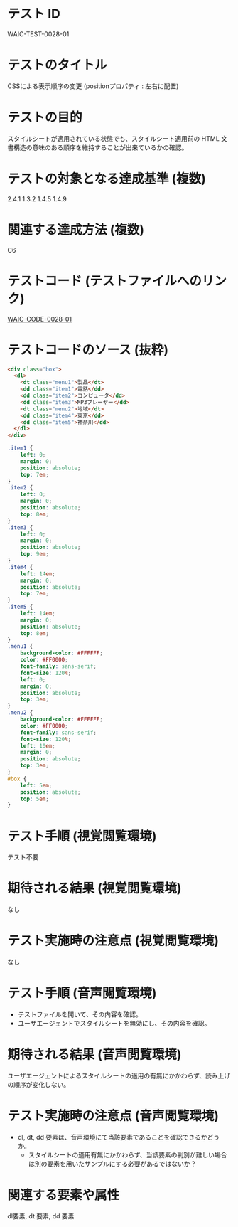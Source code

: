 

# テスト ID
WAIC-TEST-0028-01

# テストのタイトル
CSSによる表示順序の変更 (positionプロパティ : 左右に配置)

# テストの目的
スタイルシートが適用されている状態でも、スタイルシート適用前の HTML 文書構造の意味のある順序を維持することが出来ているかの確認。

# テストの対象となる達成基準 (複数)
2.4.1
1.3.2
1.4.5
1.4.9

# 関連する達成方法 (複数)
C6

# テストコード (テストファイルへのリンク)
[WAIC-CODE-0028-01](https://waic.github.io/as_test/WAIC-CODE/WAIC-CODE-0028-01.html)

# テストコードのソース (抜粋)
```html
<div class="box">
  <dl>
    <dt class="menu1">製品</dt>
    <dd class="item1">電話</dd>
    <dd class="item2">コンピュータ</dd>
    <dd class="item3">MP3プレーヤー</dd>
    <dt class="menu2">地域</dt>
    <dd class="item4">東京</dd>
    <dd class="item5">神奈川</dd>
  </dl>
</div>
```

```css
.item1 {
	left: 0;
	margin: 0;
	position: absolute;
	top: 7em;
}
.item2 {
	left: 0;
	margin: 0;
	position: absolute;
	top: 8em;
}
.item3 {
	left: 0;
	margin: 0;
	position: absolute;
	top: 9em;
}
.item4 {
	left: 14em;
	margin: 0;
	position: absolute;
	top: 7em;
}
.item5 {
	left: 14em;
	margin: 0;
	position: absolute;
	top: 8em;
}
.menu1 {
	background-color: #FFFFFF;
	color: #FF0000;
	font-family: sans-serif;
	font-size: 120%;
	left: 0;
	margin: 0;
	position: absolute;
	top: 3em;
}
.menu2 {
	background-color: #FFFFFF;
	color: #FF0000;
	font-family: sans-serif;
	font-size: 120%;
	left: 10em;
	margin: 0;
	position: absolute;
	top: 3em;
}
#box {
	left: 5em;
	position: absolute;
	top: 5em;
}
```

# テスト手順 (視覚閲覧環境)
テスト不要

# 期待される結果 (視覚閲覧環境)
なし

# テスト実施時の注意点 (視覚閲覧環境)
なし

# テスト手順 (音声閲覧環境)
- テストファイルを開いて、その内容を確認。
- ユーザエージェントでスタイルシートを無効にし、その内容を確認。

# 期待される結果 (音声閲覧環境)
ユーザエージェントによるスタイルシートの適用の有無にかかわらず、読み上げの順序が変化しない。

# テスト実施時の注意点 (音声閲覧環境)
* dl, dt, dd 要素は、音声環境にて当該要素であることを確認できるかどうか。
  * スタイルシートの適用有無にかかわらず、当該要素の判別が難しい場合は別の要素を用いたサンプルにする必要があるではないか？

# 関連する要素や属性
dl要素, dt 要素, dd 要素
